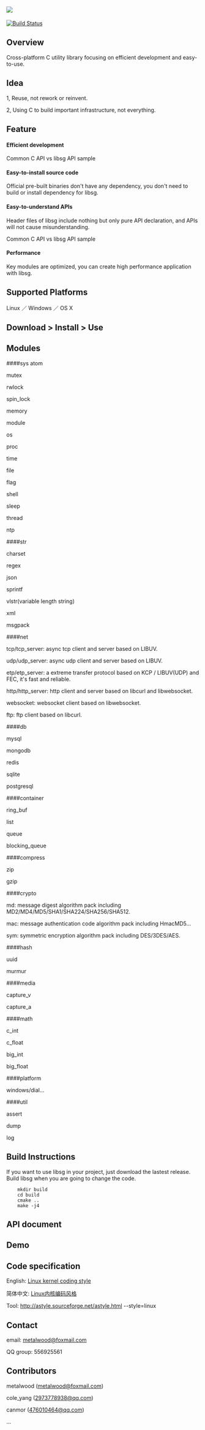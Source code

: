 # ![](res/image/logo.png)

[![Build Status](https://travis-ci.org/metalwood/libsg.svg?branch=master)](https://travis-ci.org/metalwood/libsg)

## Overview

Cross-platform C utility library focusing on efficient development and easy-to-use.

## Idea

1, Reuse, not rework or reinvent.

2, Using C to build important infrastructure, not everything.

## Feature

#### Efficient development

Common C API vs libsg API sample

#### Easy-to-install source code

Official pre-built binaries don't have any dependency, you don't need to build or install dependency for libsg.

#### Easy-to-understand APIs

Header files of libsg include nothing but only pure API declaration, and APIs will not cause misunderstanding.

Common C API vs libsg API sample

#### Performance

Key modules are optimized, you can create high performance application with libsg.



## Supported Platforms

Linux ／ Windows ／ OS X

## Download > Install > Use


## Modules

####sys
atom

mutex

rwlock

spin_lock

memory

module

os

proc

time

file

flag

shell

sleep

thread

ntp

####str

charset

regex

json

sprintf

vlstr(variable length string)

xml

msgpack

####net

tcp/tcp_server: async tcp client and server based on LIBUV.

udp/udp_server: async udp client and server based on LIBUV.

etp/etp_server: a extreme transfer protocol based on KCP / LIBUV(UDP) and FEC, it's fast and reliable.

http/http_server: http client and server based on libcurl and libwebsocket.

websocket: websocket client based on libwebsocket.

ftp: ftp client based on libcurl.

####db

mysql

mongodb

redis

sqlite

postgresql

####container

ring_buf

list

queue

blocking_queue

####compress

zip

gzip

####crypto

md: message digest algorithm pack including MD2/MD4/MD5/SHA1/SHA224/SHA256/SHA512.

mac: message authentication code algorithm pack including HmacMD5...

sym: symmetric encryption algorithm pack including DES/3DES/AES.

####hash

uuid

murmur

####media

capture_v

capture_a

####math

c_int

c_float

big_int

big_float

####platform

windows/dial...

####util

assert

dump

log

## Build Instructions

If you want to use libsg in your project, just download the lastest release. Build libsg when you are going to change the code.

        mkdir build
        cd build
        cmake ..
        make -j4


## API document

## Demo

## Code specification

English: [Linux kernel coding style](https://www.kernel.org/doc/Documentation/CodingStyle)

简体中文: [Linux内核编码风格](http://www.cnblogs.com/baochuan/archive/2013/04/08/3006615.html)

Tool: http://astyle.sourceforge.net/astyle.html --style=linux

## Contact

email: metalwood@foxmail.com

QQ group: 556925561

## Contributors
metalwood (metalwood@foxmail.com)

cole_yang (2973778938@qq.com)

canmor (476010464@qq.com)

...

